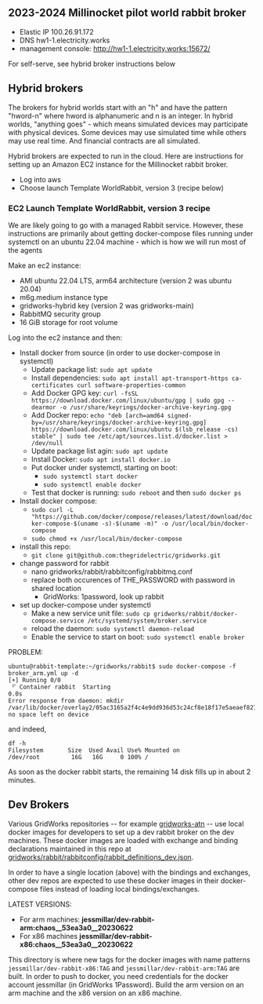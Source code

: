 ## 2023-2024 Millinocket pilot world rabbit broker

 - Elastic IP 100.26.91.172
 - DNS hw1-1.electricity.works
  - management console: http://hw1-1.electricity.works:15672/

For self-serve, see hybrid broker instructions below

## Hybrid brokers

The brokers for hybrid worlds start with an "h" and have the pattern "hword-n" where hword is 
alphanumeric and n is an integer. In hybrid worlds, "anything goes" - which means simulated devices may participate 
with physical devices. Some devices may use simulated time while others may use real time. And
financial contracts are all simulated.

Hybrid brokers are expected to run in the cloud. Here are instructions for setting up
an Amazon EC2 instance for the Millinocket rabbit broker.

 - Log into aws
 - Choose launch Template WorldRabbit, version 3 (recipe below)



### EC2 Launch Template WorldRabbit, version 3 recipe

We are likely going to go with a managed Rabbit service. However, these instructions are primarily about getting
docker-compose files running under systemctl on an ubuntu 22.04 machine - which is how we will run most of the agents

Make an ec2 instance:
  - AMI ubuntu 22.04 LTS, arm64 architecture (version 2 was ubuntu 20.04)
  - m6g.medium instance type
  - gridworks-hybrid key (version 2 was gridworks-main)
  - RabbitMQ security group
  - 16 GiB storage for root volume

Log into the ec2 instance and then:
   - Install docker from source (in order to use docker-compose in systemctl)
     - Update package list: `sudo apt update` 
     - Install dependencies: `sudo apt install apt-transport-https ca-certificates curl software-properties-common`
     - Add Docker GPG key: `curl -fsSL https://download.docker.com/linux/ubuntu/gpg | sudo gpg --dearmor -o /usr/share/keyrings/docker-archive-keyring.gpg`
     - Add Docker repo: `echo "deb [arch=amd64 signed-by=/usr/share/keyrings/docker-archive-keyring.gpg] https://download.docker.com/linux/ubuntu $(lsb_release -cs) stable" | sudo tee /etc/apt/sources.list.d/docker.list > /dev/null`
     - Update package list agin: `sudo apt update`
     - Install Docker: `sudo apt install docker.io`
     - Put docker under systemctl, starting on boot:
       - `sudo systemctl start docker`
       - `sudo systemctl enable docker`
     - Test that docker is running: `sudo reboot` and then `sudo docker ps`
   - Install docker compose: 
     - `sudo curl -L "https://github.com/docker/compose/releases/latest/download/docker-compose-$(uname -s)-$(uname -m)" -o /usr/local/bin/docker-compose`
     - `sudo chmod +x /usr/local/bin/docker-compose`
   - install this repo:
     - `git clone git@github.com:thegridelectric/gridworks.git`
   - change password for rabbit
     - nano gridworks/rabbit/rabbitconfig/rabbitmq.conf
     - replace both occurences of THE_PASSWORD with password in shared location 
       - GridWorks: 1password, look up rabbit
   - set up docker-compose under systemctl
     -  Make a new service unit file:
     `sudo cp gridworks/rabbit/docker-compose.service /etc/systemd/system/broker.service`
     - reload the daemon: `sudo systemctl daemon-reload`
     - Enable the service to start on boot: `sudo systemctl enable broker`

PROBLEM: 

```
ubuntu@rabbit-template:~/gridworks/rabbit$ sudo docker-compose -f broker_arm.yml up -d
[+] Running 0/0
 ⠋ Container rabbit  Starting                                                                                                                                                                 0.0s
Error response from daemon: mkdir /var/lib/docker/overlay2/05ac3165a2f4c4e9dd936d53c24cf8e18f17e5aeaef827838de25ee00a87f97c/merged: no space left on device
```

and indeed,
```angular2html
df -h
Filesystem       Size  Used Avail Use% Mounted on
/dev/root         16G   16G     0 100% /
```

As soon as the docker rabbit starts, the remaining 14 disk fills up in about 2 minutes. 

## Dev Brokers

Various GridWorks repositories -- for example [gridworks-atn](https://github.com/thegridelectric/gridworks-atn/tree/dev)
-- use  local docker images for developers to set up a dev rabbit broker on the dev machines. These docker images
are loaded with exchange and binding declarations maintained in this repo at 
[gridworks/rabbit/rabbitconfig/rabbit_definitions_dev.json](https://github.com/thegridelectric/gridworks/blob/dev/rabbit/rabbitconfig/rabbit_definitions_dev.json).

In order to have a single location (above) with the bindings and exchanges, other dev repos are expected to use
these docker images in their docker-compose files instead of loading local bindings/exchanges. 

LATEST VERSIONS:

 - For arm machines: **jessmillar/dev-rabbit-arm:chaos__53ea3a0__20230622**
 - For x86 machines **jessmillar/dev-rabbit-x86:chaos__53ea3a0__20230622**

This directory is where new tags for the docker images with name patterns  `jessmillar/dev-rabbit-x86:TAG` and
`jessmillar/dev-rabbit-arm:TAG` are built. In order to push to docker, you need credentials for the docker account 
jessmillar (in GridWorks 1Password). Build the arm version on an arm machine and the x86 version on an x86 machine.


